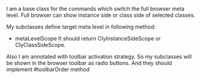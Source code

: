 I am a base class for the commands which switch the full browser meta level.
Full browser can show instance side or class side of selected classes.

My subclasses define target meta level in following method: 

- metaLevelScope
It should return ClyInstanceSideScope or ClyClassSideScope.

Also I am annotated with toolbar activation strategy. So my subclasses will be shown in the browser toolbar as radio buttons.
And they should implement #toolbarOrder method
